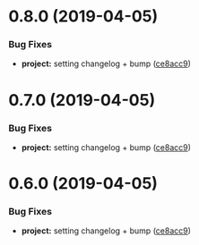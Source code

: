 <a name="0.8.0"></a>
# 0.8.0 (2019-04-05)


### Bug Fixes

* **project:** setting changelog + bump ([ce8acc9](https://github.com/kytan-ogame/discord-ogame-bot/commit/ce8acc9))



<a name="0.7.0"></a>
# 0.7.0 (2019-04-05)


### Bug Fixes

* **project:** setting changelog + bump ([ce8acc9](https://github.com/kytan-ogame/discord-ogame-bot/commit/ce8acc9))



<a name="0.6.0"></a>
# 0.6.0 (2019-04-05)


### Bug Fixes

* **project:** setting changelog + bump ([ce8acc9](https://github.com/kytan-ogame/discord-ogame-bot/commit/ce8acc9))



